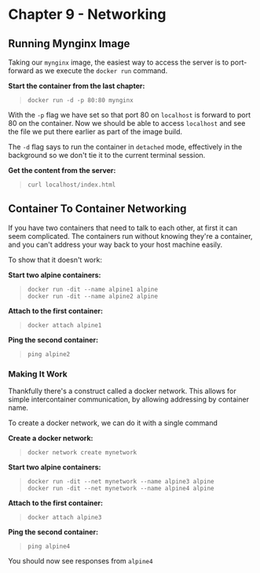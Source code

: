 # Chapter 9 - Networking

## Running Mynginx Image

Taking our `mynginx` image, the easiest way to access the server is to port-forward as we execute the `docker run` command.

**Start the container from the last chapter:**
> `docker run -d -p 80:80 mynginx`

With the `-p` flag we have set so that port 80 on `localhost` is forward to port 80 on the container. Now we should be able to access `localhost` and see the file we put there earlier as part of the image build.

The `-d` flag says to run the container in `detached` mode, effectively in the background so we don't tie it to the current terminal session.

**Get the content from the server:**
> `curl localhost/index.html`

## Container To Container Networking

If you have two containers that need to talk to each other, at first it can seem complicated. The containers run without knowing they're a container, and you can't address your way back to your host machine easily.

To show that it doesn't work:

**Start two alpine containers:**
>`docker run -dit --name alpine1 alpine`<br />
`docker run -dit --name alpine2 alpine`

**Attach to the first container:**
> `docker attach alpine1`

**Ping the second container:**
> `ping alpine2`

### Making It Work

Thankfully there's a construct called a docker network. This allows for simple intercontainer communication, by allowing addressing by container name.

To create a docker network, we can do it with a single command

**Create a docker network:**
> `docker network create mynetwork`

**Start two alpine containers:**
>`docker run -dit --net mynetwork --name alpine3 alpine`<br />
`docker run -dit --net mynetwork --name alpine4 alpine`

**Attach to the first container:**
> `docker attach alpine3`

**Ping the second container:**
> `ping alpine4`

You should now see responses from `alpine4`
